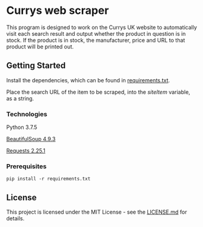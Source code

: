 # Currys web scraper
This program is designed to work on the Currys UK website to automatically visit each search result and output whether the product in question is in stock. If the product is in stock, the manufacturer, price and URL to that product will be printed out.

## Getting Started
Install the dependencies, which can be found in [requirements.txt](../main/requirements.txt).

Place the search URL of the item to be scraped, into the _siteItem_ variable, as a string.

### Technologies
Python 3.7.5

[BeautifulSoup 4.9.3](https://pypi.org/project/beautifulsoup4/)

[Requests 2.25.1](https://pypi.org/project/requests/)


### Prerequisites
```pip install -r requirements.txt```



## License
This project is licensed under the MIT License - see the [LICENSE.md](../main/LICENSE) for details.
